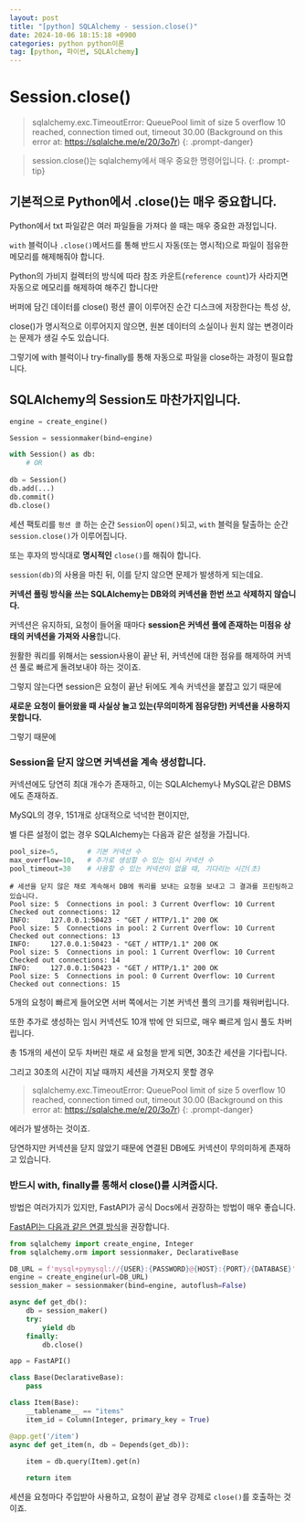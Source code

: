 ```yaml
---
layout: post
title: "[python] SQLAlchemy - session.close()"
date: 2024-10-06 18:15:18 +0900
categories: python python이론
tag: [python, 파이썬, SQLAlchemy]
---
```


# **Session.close()**

>sqlalchemy.exc.TimeoutError: QueuePool limit of size 5 overflow 10 reached, connection timed out, timeout 30.00 (Background on this error at: https://sqlalche.me/e/20/3o7r)
{: .prompt-danger}

>session.close()는 sqlalchemy에서 매우 중요한 명령어입니다.
{: .prompt-tip}

## 기본적으로 Python에서 .close()는 매우 중요합니다.

Python에서 txt 파일같은 여러 파일들을 가져다 쓸 때는 매우 중요한 과정입니다.

`with` 블럭이나 `.close()`메서드를 통해 반드시 자동(또는 명시적)으로 파일이 점유한 메모리를 해제해줘야 합니다.

Python의 가비지 컬렉터의 방식에 따라 참조 카운트(`reference count`)가 사라지면 자동으로 메모리를 해제하여 해주긴 합니다만

버퍼에 담긴 데이터를 close() 펑션 콜이 이루어진 순간 디스크에 저장한다는 특성 상,

close()가 명시적으로 이루어지지 않으면, 원본 데이터의 소실이나 원치 않는 변경이라는 문제가 생길 수도 있습니다.

그렇기에 with 블럭이나 try-finally를 통해 자동으로 파일을 close하는 과정이 필요합니다.

## SQLAlchemy의 Session도 마찬가지입니다.

```python
engine = create_engine()

Session = sessionmaker(bind=engine)

with Session() as db:
    # OR
  
db = Session()
db.add(...)
db.commit()
db.close()
```

세션 팩토리를 `펑션 콜` 하는 순간 `Session`이 `open()`되고, `with` 블럭을 탈출하는 순간 `session.close()`가 이루어집니다.

또는 후자의 방식대로 **명시적인** `close()`를 해줘야 합니다.

`session(db)`의 사용을 마친 뒤, 이를 닫지 않으면 문제가 발생하게 되는데요.

**커넥션 풀링 방식을 쓰는 SQLAlchemy는 DB와의 커넥션을 한번 쓰고 삭제하지 않습니다.**

커넥션은 유지하되, 요청이 들어올 때마다 **session은 커넥션 풀에 존재하는 미점유 상태의 커넥션을 가져와 사용**합니다.

원활한 쿼리를 위해서는 session사용이 끝난 뒤, 커넥션에 대한 점유를 해제하여 커넥션 풀로 빠르게 돌려보내야 하는 것이죠.

그렇지 않는다면 session은 요청이 끝난 뒤에도 계속 커넥션을 붙잡고 있기 때문에

**새로운 요청이 들어왔을 때 사실상 놀고 있는(무의미하게 점유당한) 커넥션을 사용하지 못합니다.**

그렇기 때문에

### Session을 닫지 않으면 커넥션을 계속 생성합니다.

커넥션에도 당연히 최대 개수가 존재하고, 이는 SQLAlchemy나 MySQL같은 DBMS에도 존재하죠.

MySQL의 경우, 151개로 상대적으로 넉넉한 편이지만,

별 다른 설정이 없는 경우 SQLAlchemy는 다음과 같은 설정을 가집니다.

```python
pool_size=5,       # 기본 커넥션 수
max_overflow=10,   # 추가로 생성할 수 있는 임시 커넥션 수
pool_timeout=30    # 사용할 수 있는 커넥션이 없을 때, 기다리는 시간(초)
```

```
# 세션을 닫지 않은 채로 계속해서 DB에 쿼리를 보내는 요청을 보내고 그 결과를 프린팅하고 있습니다.
Pool size: 5  Connections in pool: 3 Current Overflow: 10 Current Checked out connections: 12
INFO:     127.0.0.1:50423 - "GET / HTTP/1.1" 200 OK
Pool size: 5  Connections in pool: 2 Current Overflow: 10 Current Checked out connections: 13
INFO:     127.0.0.1:50423 - "GET / HTTP/1.1" 200 OK
Pool size: 5  Connections in pool: 1 Current Overflow: 10 Current Checked out connections: 14
INFO:     127.0.0.1:50423 - "GET / HTTP/1.1" 200 OK
Pool size: 5  Connections in pool: 0 Current Overflow: 10 Current Checked out connections: 15
```

5개의 요청이 빠르게 들어오면 서버 쪽에서는 기본 커넥션 풀의 크기를 채워버립니다.

또한 추가로 생성하는 임시 커넥션도 10개 밖에 안 되므로, 매우 빠르게 임시 풀도 차버립니다.

총 15개의 세션이 모두 차버린 채로 새 요청을 받게 되면, 30초간 세션을 기다립니다.

그리고 30초의 시간이 지날 때까지 세션을 가져오지 못할 경우

>sqlalchemy.exc.TimeoutError: QueuePool limit of size 5 overflow 10 reached, connection timed out, timeout 30.00 (Background on this error at: https://sqlalche.me/e/20/3o7r)
{: .prompt-danger}

에러가 발생하는 것이죠.

당연하지만 커넥션을 닫지 않았기 때문에 연결된 DB에도 커넥션이 무의미하게 존재하고 있습니다.

### **반드시 with, finally를 통해서 close()를 시켜줍시다.**

방법은 여러가지가 있지만, FastAPI가 공식 Docs에서 권장하는 방법이 매우 좋습니다.

[FastAPI는 다음과 같은 연결 방식](https://fastapi.tiangolo.com/ko/tutorial/sql-databases/#main-fastapi-app)을 권장합니다.

```python
from sqlalchemy import create_engine, Integer
from sqlalchemy.orm import sessionmaker, DeclarativeBase

DB_URL = f'mysql+pymysql://{USER}:{PASSWORD}@{HOST}:{PORT}/{DATABASE}'
engine = create_engine(url=DB_URL)
session_maker = sessionmaker(bind=engine, autoflush=False)

async def get_db():
    db = session_maker()
    try:
        yield db
    finally:
        db.close()

app = FastAPI()

class Base(DeclarativeBase):
    pass

class Item(Base):
    __tablename__ == "items"
    item_id = Column(Integer, primary_key = True)

@app.get('/item')
async def get_item(n, db = Depends(get_db)):
    
    item = db.query(Item).get(n)

    return item
```

세션을 요청마다 주입받아 사용하고, 요청이 끝날 경우 강제로 `close()`를 호출하는 것이죠.